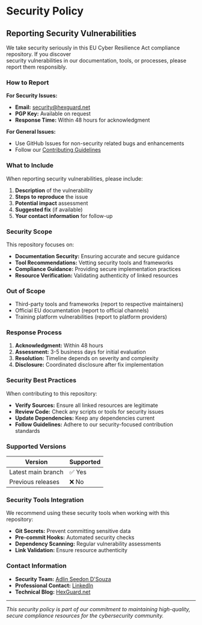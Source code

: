 # Security Policy

## Reporting Security Vulnerabilities

We take security seriously in this EU Cyber Resilience Act compliance repository. If you discover  
security vulnerabilities in our documentation, tools, or processes, please report them responsibly.

### How to Report

**For Security Issues:**

- **Email:** [security@hexguard.net](mailto:security@hexguard.net)
- **PGP Key:** Available on request
- **Response Time:** Within 48 hours for acknowledgment

**For General Issues:**

- Use GitHub Issues for non-security related bugs and enhancements
- Follow our [Contributing Guidelines](CONTRIBUTING.md)

### What to Include

When reporting security vulnerabilities, please include:

1. **Description** of the vulnerability
2. **Steps to reproduce** the issue
3. **Potential impact** assessment
4. **Suggested fix** (if available)
5. **Your contact information** for follow-up

### Security Scope

This repository focuses on:

- **Documentation Security:** Ensuring accurate and secure guidance
- **Tool Recommendations:** Vetting security tools and frameworks
- **Compliance Guidance:** Providing secure implementation practices
- **Resource Verification:** Validating authenticity of linked resources

### Out of Scope

- Third-party tools and frameworks (report to respective maintainers)
- Official EU documentation (report to official channels)
- Training platform vulnerabilities (report to platform providers)

### Response Process

1. **Acknowledgment:** Within 48 hours
2. **Assessment:** 3-5 business days for initial evaluation
3. **Resolution:** Timeline depends on severity and complexity
4. **Disclosure:** Coordinated disclosure after fix implementation

### Security Best Practices

When contributing to this repository:

- **Verify Sources:** Ensure all linked resources are legitimate
- **Review Code:** Check any scripts or tools for security issues
- **Update Dependencies:** Keep any dependencies current
- **Follow Guidelines:** Adhere to our security-focused contribution standards

### Supported Versions

| Version | Supported |
|---------|-----------|
| Latest main branch | ✅ Yes |
| Previous releases | ❌ No |

### Security Tools Integration

We recommend using these security tools when working with this repository:

- **Git Secrets:** Prevent committing sensitive data
- **Pre-commit Hooks:** Automated security checks
- **Dependency Scanning:** Regular vulnerability assessments
- **Link Validation:** Ensure resource authenticity

### Contact Information

- **Security Team:** [Adlin Seedon D'Souza](https://github.com/seedon198)
- **Professional Contact:** [LinkedIn](https://www.linkedin.com/in/seedon)
- **Technical Blog:** [HexGuard.net](https://hexguard.net)

---

*This security policy is part of our commitment to maintaining high-quality, secure compliance resources for the cybersecurity community.*

